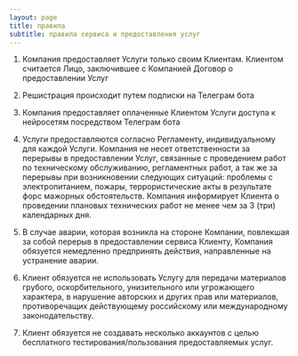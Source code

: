 ```yaml
---
layout: page
title: правила
subtitle: правила сервиса и предоставления услуг 
---
```


1. Компания предоставляет Услуги только своим Клиентам. Клиентом считается Лицо, заключившее с Компанией Договор о предоставлении Услуг

2. Решистрация происходит путем подписки на Телеграм бота

3. Компания предоставляет оплаченные Клиентом Услуги доступа к нейросетям посредством Телеграм бота

4. Услуги предоставляются согласно Регламенту, индивидуальному для каждой Услуги. Компания не несет ответственности за перерывы в предоставлении Услуг, связанные с проведением работ по техническому обслуживанию, регламентных работ, а так же за перерывы при возникновении следующих ситуаций: проблемы с электропитанием, пожары, террористические акты в результате форс мажорных обстоятельств. Компания информирует Клиента о проведении плановых технических работ не менее чем за 3 (три) календарных дня.

5. В случае аварии, которая возникла на стороне Компании, повлекшая за собой перерыв в предоставлении сервиса Клиенту, Компания обязуется немедленно предпринять действия, направленные на устранение аварии.

6. Клиент обязуется не использовать Услугу для передачи материалов грубого, оскорбительного, унизительного или угрожающего характера, в нарушение авторских и других прав или материалов, противоречащих действующему российскому или международному законодательству.

7. Клиент обязуется не создавать несколько аккаунтов с целью бесплатного тестирования/пользования предоставляемых услуг.

